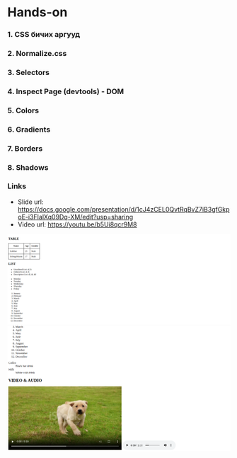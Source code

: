 # Hands-on

### 1. CSS бичих аргууд

### 2. Normalize.css

### 3. Selectors

### 4. Inspect Page (devtools) - DOM

### 5. Colors

### 6. Gradients

### 7. Borders

### 8. Shadows

### Links

- Slide url: https://docs.google.com/presentation/d/1cJ4zCEL0QvtRqBvZ7iB3gfGkpoE-i3FIalXq09Dq-XM/edit?usp=sharing
- Video url: https://youtu.be/b5Ui8qcr9M8

![Alt text](./images/image.png)
![Alt text](./images/image-1.png)
